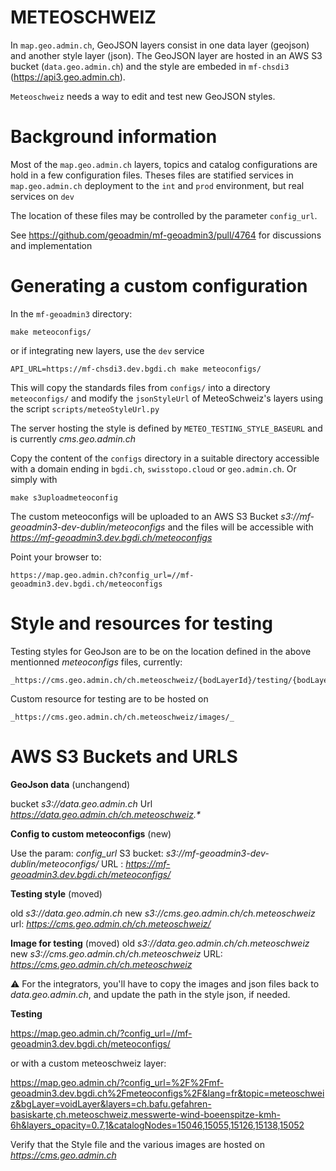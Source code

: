 METEOSCHWEIZ
============

In `map.geo.admin.ch`, GeoJSON layers consist in one data layer (geojson) and another style layer (json).
The GeoJSON layer are hosted in an AWS S3 bucket (`data.geo.admin.ch`) and the style are embeded in `mf-chsdi3` (https://api3.geo.admin.ch).

`Meteoschweiz` needs a way to edit and test new GeoJSON styles.


Background information
======================

Most of the `map.geo.admin.ch` layers, topics and catalog configurations are hold in a few 
configuration files. Theses files are statified services in `map.geo.admin.ch` deployment to
the `int` and `prod` environment, but real services on `dev`

The location of these files may be controlled by the parameter `config_url`.

See https://github.com/geoadmin/mf-geoadmin3/pull/4764 for discussions and implementation


Generating a custom configuration
=================================

In the `mf-geoadmin3` directory:

    make meteoconfigs/

or if integrating new layers, use the `dev` service

    API_URL=https://mf-chsdi3.dev.bgdi.ch make meteoconfigs/


This will copy the standards files from `configs/` into a directory `meteoconfigs/` and modify the 
`jsonStyleUrl` of MeteoSchweiz's layers using the script `scripts/meteoStyleUrl.py`

The server hosting the style is defined by `METEO_TESTING_STYLE_BASEURL` and is currently _cms.geo.admin.ch_

Copy the content of the `configs` directory in a suitable directory accessible
with a domain ending in `bgdi.ch`, `swisstopo.cloud` or `geo.admin.ch`. Or simply with

    make s3uploadmeteoconfig

The custom meteoconfigs will be uploaded to an AWS S3 Bucket _s3://mf-geoadmin3-dev-dublin/meteoconfigs_ and the files 
will be accessible with _https://mf-geoadmin3.dev.bgdi.ch/meteoconfigs_

Point your browser to:

    https://map.geo.admin.ch?config_url=//mf-geoadmin3.dev.bgdi.ch/meteoconfigs


Style and resources for testing
===============================

Testing styles for GeoJson are to be on the location defined in the above mentionned _meteoconfigs_ files, 
currently:

    _https://cms.geo.admin.ch/ch.meteoschweiz/{bodLayerId}/testing/{bodLayerId}.json_

Custom resource for testing are to be hosted on

    _https://cms.geo.admin.ch/ch.meteoschweiz/images/_


AWS S3 Buckets and URLS
=======================


**GeoJson data** (unchangend)

bucket _s3://data.geo.admin.ch_
Url _https://data.geo.admin.ch/ch.meteoschweiz.*_

**Config to custom meteoconfigs** (new)

Use the param: _config_url_ 
S3 bucket: _s3://mf-geoadmin3-dev-dublin/meteoconfigs/_
URL : _https://mf-geoadmin3.dev.bgdi.ch/meteoconfigs/_

**Testing style** (moved)

old _s3://data.geo.admin.ch_
new _s3://cms.geo.admin.ch/ch.meteoschweiz_
url: _https://cms.geo.admin.ch/ch.meteoschweiz/_

**Image for testing** (moved)
old _s3://data.geo.admin.ch/ch.meteoschweiz_
new _s3://cms.geo.admin.ch/ch.meteoschweiz_
URL: _https://cms.geo.admin.ch/ch.meteoschweiz_

:warning:  For the integrators, you'll have to copy the images and json files back to _data.geo.admin.ch_, and update the path in the style json, if needed.


**Testing**

https://map.geo.admin.ch/?config_url=//mf-geoadmin3.dev.bgdi.ch/meteoconfigs/

or with a custom meteoschweiz layer:

https://map.geo.admin.ch/?config_url=%2F%2Fmf-geoadmin3.dev.bgdi.ch%2Fmeteoconfigs%2F&lang=fr&topic=meteoschweiz&bgLayer=voidLayer&layers=ch.bafu.gefahren-basiskarte,ch.meteoschweiz.messwerte-wind-boeenspitze-kmh-6h&layers_opacity=0.7,1&catalogNodes=15046,15055,15126,15138,15052

Verify that the Style file and the various images are hosted on _https://cms.geo.admin.ch_

